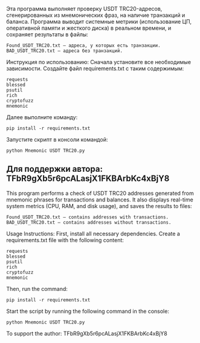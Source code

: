 Эта программа выполняет проверку USDT TRC20-адресов, сгенерированных из мнемонических фраз, на наличие транзакций и баланса. Программа выводит системные метрики (использование ЦП, оперативной памяти и жесткого диска) в реальном времени, и сохраняет результаты в файлы:

	Found_USDT_TRC20.txt — адреса, у которых есть транзакции.
	BAD_USDT_TRC20.txt — адреса без транзакций.

Инструкция по использованию:
Сначала установите все необходимые зависимости. 
Создайте файл requirements.txt с таким содержимым:

    requests
    blessed
    psutil
    rich
    cryptofuzz
    mnemonic

Далее выполните команду:

	pip install -r requirements.txt

Запустите скрипт в консоли командой:

	python Mnemonic USDT TRC20.py
 
Для поддержки автора: TFbR9gXb5r6pcALasjX1FKBArbKc4xBjY8
--------------------------------------------------------------------------------------
This program performs a check of USDT TRC20 addresses generated from mnemonic phrases for transactions and balances. It also displays real-time system metrics (CPU, RAM, and disk usage), and saves the results to files:

	Found_USDT_TRC20.txt — contains addresses with transactions.
	BAD_USDT_TRC20.txt — contains addresses without transactions.
 
Usage Instructions:
First, install all necessary dependencies. Create a requirements.txt file with the following content:

    requests
    blessed
    psutil
    rich
    cryptofuzz
    mnemonic
 
Then, run the command:

	pip install -r requirements.txt
 
Start the script by running the following command in the console:

	python Mnemonic USDT TRC20.py

To support the author: TFbR9gXb5r6pcALasjX1FKBArbKc4xBjY8

